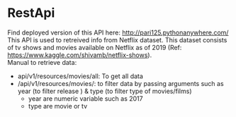 # RestApi
Find deployed version of this API here: http://pari125.pythonanywhere.com/ <br>
This API is used to retreived info from Netflix dataset. This dataset consists of tv shows and movies available on Netflix as of 2019 (Ref: https://www.kaggle.com/shivamb/netflix-shows).<br>
Manual to retrieve data:
- api/v1/resources/movies/all: To get all data
- /api/v1/resources/movies/: to filter data by passing arguments such as year (to filter release ) & type (to filter type of movies/films)
  - year are numeric variable such as 2017
  - type are movie or tv
